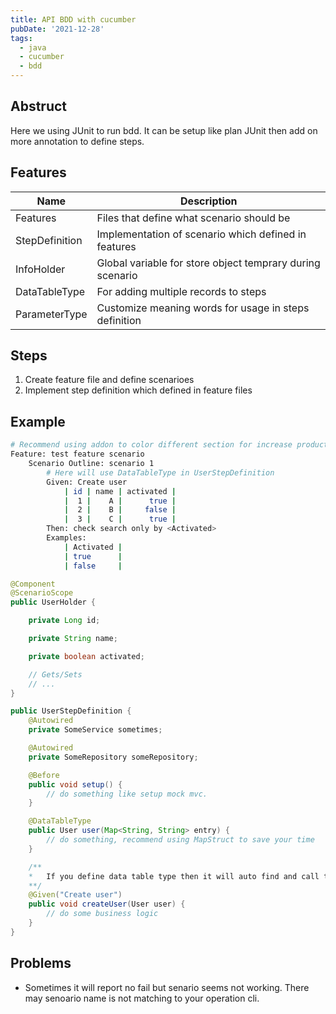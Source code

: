 ```yaml
---
title: API BDD with cucumber
pubDate: '2021-12-28'
tags: 
  - java
  - cucumber
  - bdd
---
```


Abstruct
---
Here we using JUnit to run bdd. It can be setup like plan JUnit then add on more annotation to define steps.


Features
---

| Name | Description |
|-|-|
| Features		 | Files that define what scenario should be |
| StepDefinition | Implementation of scenario which defined in features |
| InfoHolder	 | Global variable for store object temprary during scenario |
| DataTableType  | For adding multiple records to steps |
| ParameterType  | Customize meaning words for usage in steps definition |


Steps
---

1. Create feature file and define scenarioes
1. Implement step definition which defined in feature files


Example
---

```bash
# Recommend using addon to color different section for increase productive
Feature: test feature scenario
	Scenario Outline: scenario 1
		# Here will use DataTableType in UserStepDefinition
        Given: Create user
            | id | name | activated |
            |  1 |    A | 	   true | 
            |  2 |    B | 	  false | 
            |  3 |    C | 	   true | 
        Then: check search only by <Activated>
        Examples:
            | Activated |
            | true      |
            | false 	|
```


```java
@Component
@ScenarioScope
public UserHolder {

	private Long id;

	private String name;

	private boolean activated;

	// Gets/Sets
	// ...
}

public UserStepDefinition {
	@Autowired
	private SomeService sometimes;

	@Autowired
	private SomeRepository someRepository;

	@Before
	public void setup() {
		// do something like setup mock mvc.
	}

	@DataTableType
	public User user(Map<String, String> entry) {
		// do something, recommend using MapStruct to save your time
	}

	/**
	*	If you define data table type then it will auto find and call the method which defined arg is
	**/
	@Given("Create user")
	public void createUser(User user) {
		// do some business logic
	}
}
```

Problems
---
- Sometimes it will report no fail but senario seems not working. There may senoario name is not matching to your operation cli.